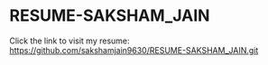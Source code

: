 # RESUME-SAKSHAM_JAIN


Click the link to visit my resume: https://github.com/sakshamjain9630/RESUME-SAKSHAM_JAIN.git
